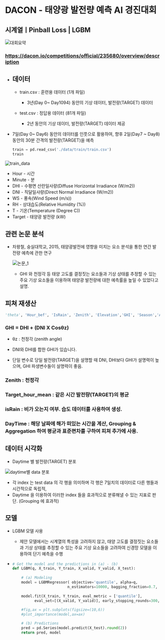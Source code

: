 # DACON - 태양광 발전량 예측 AI 경진대회



## 시계열ㅣPinball Loss | LGBM

![대회요약](https://user-images.githubusercontent.com/28820900/120660100-f1d60780-c4c1-11eb-9a87-dcac0571b5d8.PNG)

### https://dacon.io/competitions/official/235680/overview/description

- ## 데이터

  - train.csv : 훈련용 데이터 (1개 파일)

    - 3년(Day 0~ Day1094) 동안의 기상 데이터, 발전량(TARGET) 데이터 

    

  - test.csv : 정답용 데이터 (81개 파일)

    - 2년 동안의 기상 데이터, 발전량(TARGET) 데이터 제공 

- 7일(Day 0~ Day6) 동안의 데이터를 인풋으로 활용하여, 향후 2일(Day7 ~ Day8) 동안의 30분 간격의 발전량(TARGET)을 예측

  ```python
  train = pd.read_csv('./data/train/train.csv')
  train
  ```

![train_data](https://user-images.githubusercontent.com/28820900/120660116-f7335200-c4c1-11eb-91b3-f305289764c4.png)

  - Hour - 시간
  - Minute - 분
  - DHI - 수평면 산란일사량(Diffuse Horizontal Irradiance (W/m2))
  - DNI - 직달일사량(Direct Normal Irradiance (W/m2))
  - WS - 풍속(Wind Speed (m/s))
  - RH - 상대습도(Relative Humidity (%))
  - T - 기온(Temperature (Degree C))
  - Target - 태양광 발전량 (kW)



## 관련 논문 분석

- 차왕철, 숭실대학교, 2015, 태양광발전에 영향을 미치는 요소 분석을 통한 연간 발전량 예측에 관한 연구

  ![논문_1](https://user-images.githubusercontent.com/28820900/120928447-a4ef6c80-c71f-11eb-80ef-c48be859ff7c.PNG)
  
  - GHI 와 천정각 등 태양 고도를 결정짓는 요소들과 기상 상태를 추정할 수 있는 주요 기상 요소들을 이용하여 태양광 발전량에 대한 예측률을 높일 수 있었다고 설명.

  

## 피쳐 재생산

```python
'theta', 'Hour_bef', 'IsRain', 'Zenith', 'Elevation','GHI', 'Season','Aggr','Daytime','RH_bef','Cos_hour','Target_hour_mean'
```

### GHI = DHI + (DNI X Cosθz)

- θz : 천정각 (zenith angle)

- DNI와 DHI를 합한 GHI가 있습니다.

- 단일 변수로 당일 발전량(TARGET)을 설명할 때 DNI, DHI보다 GHI가 설명력이 높으며, GHI 파생변수들이 설명력이 좋음.

### Zenith : 천정각

### Target_hour_mean : 같은 시간 발전량(TARGET)의 평균

### isRain :  비가 오는지 여부. 습도 데이터를 사용하여 생성.

### DayTime : 해당 날짜에 해가 떠있는 시간을 계산, Grouping & Aggregation 하여 평균과 표준편차를 구하여 피쳐 추가에 사용.



## 데이터 시각화

- Daytime 별 발전량(TARGET) 분포

![daytime별 data 분포](https://user-images.githubusercontent.com/28820900/120928432-943ef680-c71f-11eb-9b80-1cb646a8aa4b.PNG)

  - 각 index 는 test data 의 각 행을 의미하며 각 행은 7일치의 데이터로 다른 행들과 시간적으로 독립적, 
  - Daytime 을 이용하여 이러한 index 들을 효과적으로 분류해낼 수 있는 지표로 판단. (Grouping 에 효과적)

## 모델

- LGBM 모델 사용
  - 제안 모델에서는 시계열의 특성을 고려하지 않고, 태양 고도를 결정짓는 요소들과 기상 상태를 추정할 수 있는 주요 기상 요소들을 고려하여 신경망 모델을 이용하여 단기 예측을 수행

- ```python
  # Get the model and the predictions in (a) - (b)
  def LGBM(q, X_train, Y_train, X_valid, Y_valid, X_test):
      
      # (a) Modeling  
      model = LGBMRegressor( objective='quantile', alpha=q,
                           n_estimators=10000, bagging_fraction=0.7, learning_rate=0.027)                   
                           
      model.fit(X_train, Y_train, eval_metric = ['quantile'], 
            eval_set=[(X_valid, Y_valid)], early_stopping_rounds=300, verbose=0)
      
      #fig,ax = plt.subplots(figsize=(10,6))
      #plot_importance(model,ax=ax)
  
      # (b) Predictions
      pred = pd.Series(model.predict(X_test).round(2))
      return pred, model
  ```

  
